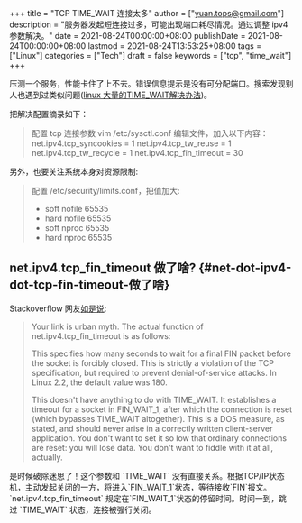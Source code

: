 +++
title = "TCP TIME_WAIT 连接太多"
author = ["yuan.tops@gmail.com"]
description = "服务器发起短连接过多，可能出现端口耗尽情况。通过调整 ipv4 参数解决。"
date = 2021-08-24T00:00:00+08:00
publishDate = 2021-08-24T00:00:00+08:00
lastmod = 2021-08-24T13:53:25+08:00
tags = ["Linux"]
categories = ["Tech"]
draft = false
keywords = ["tcp", "time_wait"]
+++

压测一个服务，性能卡住了上不去。错误信息提示是没有可分配端口。搜索发现别人也遇到过类似问题([linux 大量的TIME\_WAIT解决办法](https://www.cnblogs.com/softidea/p/6062147.html))。

把解决配置摘录如下：

> 配置 tcp 连接参数 vim /etc/sysctl.conf
> 编辑文件，加入以下内容：
> net.ipv4.tcp\_syncookies = 1
> net.ipv4.tcp\_tw\_reuse = 1
> net.ipv4.tcp\_tw\_recycle = 1
> net.ipv4.tcp\_fin\_timeout = 30

另外，也要关注系统本身对资源限制:

> 配置 /etc/security/limits.conf，把值加大:
>
> -   soft    nofile  65535
> -   hard    nofile  65535
> -   soft    nproc  65535
> -   hard    nproc  65535


## net.ipv4.tcp\_fin\_timeout 做了啥? {#net-dot-ipv4-dot-tcp-fin-timeout-做了啥}

Stackoverflow 网友[如是说](https://stackoverflow.com/questions/46066046/unable-to-reduce-time-wait):

> Your link is urban myth. The actual function of net.ipv4.tcp\_fin\_timeout is as follows:
>
> This specifies how many seconds to wait for a final FIN packet before the socket is forcibly closed. This is strictly a violation of the TCP specification, but required to prevent denial-of-service attacks. In Linux 2.2, the default value was 180.
>
> This doesn't have anything to do with TIME\_WAIT. It establishes a timeout for a socket in FIN\_WAIT\_1, after which the connection is reset (which bypasses TIME\_WAIT altogether). This is a DOS measure, as stated, and should never arise in a correctly written client-server application. You don't want to set it so low that ordinary connections are reset: you will lose data. You don't want to fiddle with it at all, actually.

是时候破除迷思了！这个参数和 \`TIME\_WAIT\` 没有直接关系。根据TCP/IP状态机，主动发起关闭的一方，将进入\`FIN\_WAIT\_1\`状态，等待接收\`FIN\`报文。\`net.ipv4.tcp\_fin\_timeout\` 规定在\`FIN\_WAIT\_1\`状态的停留时间。时间一到，跳过 \`TIME\_WAIT\` 状态，连接被强行关闭。
